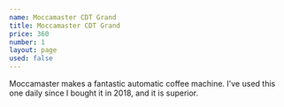 ```yaml
---
name: Moccamaster CDT Grand
title: Moccamaster CDT Grand
price: 360
number: 1
layout: page
used: false
---
```


Moccamaster makes a fantastic automatic coffee machine. I've used this one daily since I bought it in 2018, and it is superior.
